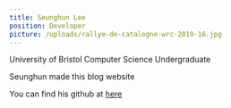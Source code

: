 ```yaml
---
title: Seunghun Lee
position: Developer
picture: /uploads/rallye-de-catalogne-wrc-2019-16.jpg
---
```

University of Bristol Computer Science Undergraduate

Seunghun made this blog website

You can find his github at [here](https://github.com/viper12590)

